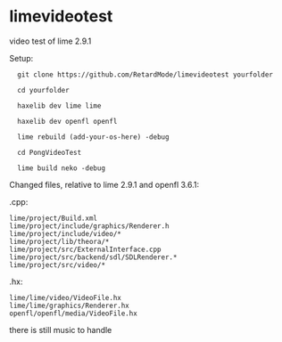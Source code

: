 # limevideotest
video test of lime 2.9.1

Setup:
```
  git clone https://github.com/RetardMode/limevideotest yourfolder

  cd yourfolder

  haxelib dev lime lime

  haxelib dev openfl openfl

  lime rebuild (add-your-os-here) -debug

  cd PongVideoTest

  lime build neko -debug
```

Changed files, relative to lime 2.9.1 and openfl 3.6.1:

  .cpp:
``` 
lime/project/Build.xml
lime/project/include/graphics/Renderer.h
lime/project/include/video/*
lime/project/lib/theora/*
lime/project/src/ExternalInterface.cpp
lime/project/src/backend/sdl/SDLRenderer.*
lime/project/src/video/*
```
  .hx:
```
lime/lime/video/VideoFile.hx
lime/lime/graphics/Renderer.hx
openfl/openfl/media/VideoFile.hx
```

there is still music to handle
